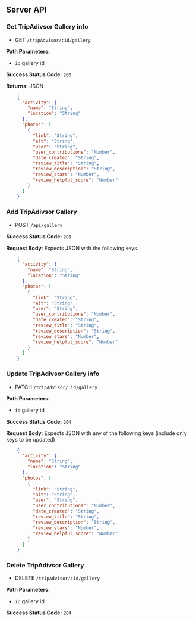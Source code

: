 ## Server API

### Get TripAdivsor Gallery info
  * GET `/tripAdvisor/:id/gallery`

**Path Parameters:**
  * `id` gallery id

**Success Status Code:** `200`

**Returns:** JSON

```json
    {
      "activity": {
        "name": "String",
        "location": "String"
      },
      "photos": [
        {
          "link": "String",
          "alt": "String",
          "user": "String",
          "user_contributions": "Number",
          "date_created": "String",
          "review_title": "String",
          "review_description": "String",
          "review_stars": "Number",
          "review_helpful_score": "Number"
        }
      ]
    }
```

### Add TripAdivsor Gallery
  * POST `/api/gallery`

**Success Status Code:** `201`

**Request Body**: Expects JSON with the following keys.

```json
    {
      "activity": {
        "name": "String",
        "location": "String"
      },
      "photos": [
        {
          "link": "String",
          "alt": "String",
          "user": "String",
          "user_contributions": "Number",
          "date_created": "String",
          "review_title": "String",
          "review_description": "String",
          "review_stars": "Number",
          "review_helpful_score": "Number"
        }
      ]
    }
```


### Update TripAdivsor Gallery info
  * PATCH `/tripAdvisor/:id/gallery`

**Path Parameters:**
  * `id` gallery id

**Success Status Code:** `204`

**Request Body**: Expects JSON with any of the following keys (include only keys to be updated)

```json
    {
      "activity": {
        "name": "String",
        "location": "String"
      },
      "photos": [
        {
          "link": "String",
          "alt": "String",
          "user": "String",
          "user_contributions": "Number",
          "date_created": "String",
          "review_title": "String",
          "review_description": "String",
          "review_stars": "Number",
          "review_helpful_score": "Number"
        }
      ]
    }
```

### Delete TripAdivsor Gallery
  * DELETE `/tripAdvisor/:id/gallery`

**Path Parameters:**
  * `id` gallery id

**Success Status Code:** `204`
